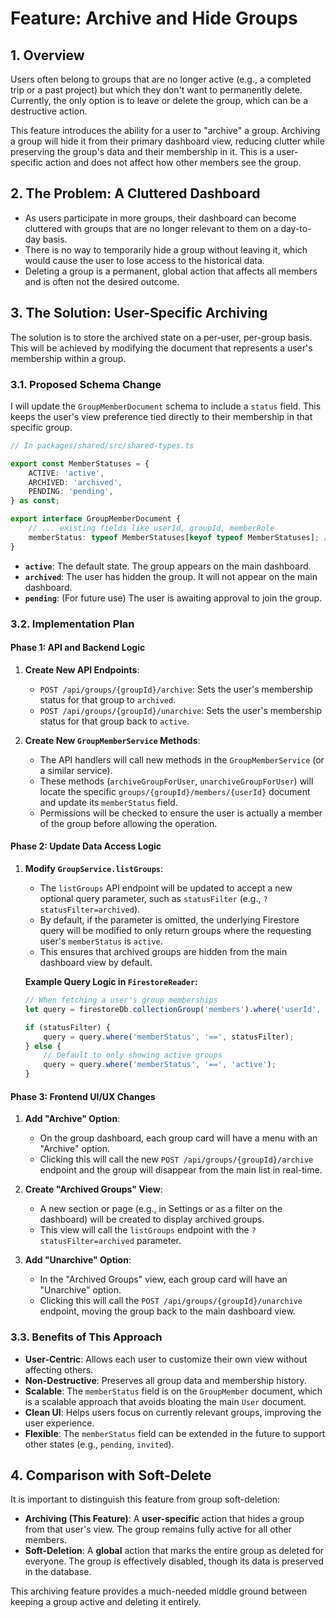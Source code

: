 # Feature: Archive and Hide Groups

## 1. Overview

Users often belong to groups that are no longer active (e.g., a completed trip or a past project) but which they don't want to permanently delete. Currently, the only option is to leave or delete the group, which can be a destructive action.

This feature introduces the ability for a user to "archive" a group. Archiving a group will hide it from their primary dashboard view, reducing clutter while preserving the group's data and their membership in it. This is a user-specific action and does not affect how other members see the group.

## 2. The Problem: A Cluttered Dashboard

-   As users participate in more groups, their dashboard can become cluttered with groups that are no longer relevant to them on a day-to-day basis.
-   There is no way to temporarily hide a group without leaving it, which would cause the user to lose access to the historical data.
-   Deleting a group is a permanent, global action that affects all members and is often not the desired outcome.

## 3. The Solution: User-Specific Archiving

The solution is to store the archived state on a per-user, per-group basis. This will be achieved by modifying the document that represents a user's membership within a group.

### 3.1. Proposed Schema Change

I will update the `GroupMemberDocument` schema to include a `status` field. This keeps the user's view preference tied directly to their membership in that specific group.

```typescript
// In packages/shared/src/shared-types.ts

export const MemberStatuses = {
    ACTIVE: 'active',
    ARCHIVED: 'archived',
    PENDING: 'pending',
} as const;

export interface GroupMemberDocument {
    // ... existing fields like userId, groupId, memberRole
    memberStatus: typeof MemberStatuses[keyof typeof MemberStatuses]; // 'active', 'archived', or 'pending'
}
```

-   **`active`**: The default state. The group appears on the main dashboard.
-   **`archived`**: The user has hidden the group. It will not appear on the main dashboard.
-   **`pending`**: (For future use) The user is awaiting approval to join the group.

### 3.2. Implementation Plan

#### Phase 1: API and Backend Logic

1.  **Create New API Endpoints**:
    -   `POST /api/groups/{groupId}/archive`: Sets the user's membership status for that group to `archived`.
    -   `POST /api/groups/{groupId}/unarchive`: Sets the user's membership status for that group back to `active`.

2.  **Create New `GroupMemberService` Methods**:
    -   The API handlers will call new methods in the `GroupMemberService` (or a similar service).
    -   These methods (`archiveGroupForUser`, `unarchiveGroupForUser`) will locate the specific `groups/{groupId}/members/{userId}` document and update its `memberStatus` field.
    -   Permissions will be checked to ensure the user is actually a member of the group before allowing the operation.

#### Phase 2: Update Data Access Logic

1.  **Modify `GroupService.listGroups`**:
    -   The `listGroups` API endpoint will be updated to accept a new optional query parameter, such as `statusFilter` (e.g., `?statusFilter=archived`).
    -   By default, if the parameter is omitted, the underlying Firestore query will be modified to only return groups where the requesting user's `memberStatus` is `active`.
    -   This ensures that archived groups are hidden from the main dashboard view by default.

    **Example Query Logic in `FirestoreReader`:**
    ```typescript
    // When fetching a user's group memberships
    let query = firestoreDb.collectionGroup('members').where('userId', '==', userId);

    if (statusFilter) {
        query = query.where('memberStatus', '==', statusFilter);
    } else {
        // Default to only showing active groups
        query = query.where('memberStatus', '==', 'active');
    }
    ```

#### Phase 3: Frontend UI/UX Changes

1.  **Add "Archive" Option**:
    -   On the group dashboard, each group card will have a menu with an "Archive" option.
    -   Clicking this will call the new `POST /api/groups/{groupId}/archive` endpoint and the group will disappear from the main list in real-time.

2.  **Create "Archived Groups" View**:
    -   A new section or page (e.g., in Settings or as a filter on the dashboard) will be created to display archived groups.
    -   This view will call the `listGroups` endpoint with the `?statusFilter=archived` parameter.

3.  **Add "Unarchive" Option**:
    -   In the "Archived Groups" view, each group card will have an "Unarchive" option.
    -   Clicking this will call the `POST /api/groups/{groupId}/unarchive` endpoint, moving the group back to the main dashboard view.

### 3.3. Benefits of This Approach

-   **User-Centric**: Allows each user to customize their own view without affecting others.
-   **Non-Destructive**: Preserves all group data and membership history.
-   **Scalable**: The `memberStatus` field is on the `GroupMember` document, which is a scalable approach that avoids bloating the main `User` document.
-   **Clean UI**: Helps users focus on currently relevant groups, improving the user experience.
-   **Flexible**: The `memberStatus` field can be extended in the future to support other states (e.g., `pending`, `invited`).

## 4. Comparison with Soft-Delete

It is important to distinguish this feature from group soft-deletion:

-   **Archiving (This Feature)**: A **user-specific** action that hides a group from that user's view. The group remains fully active for all other members.
-   **Soft-Deletion**: A **global** action that marks the entire group as deleted for everyone. The group is effectively disabled, though its data is preserved in the database.

This archiving feature provides a much-needed middle ground between keeping a group active and deleting it entirely.
